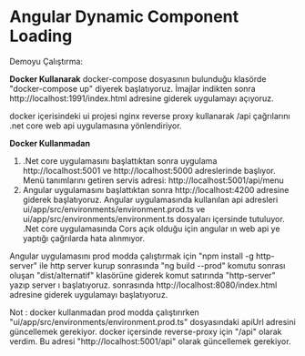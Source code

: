 # Angular Dynamic Component Loading

Demoyu Çalıştırma:

**Docker Kullanarak**
docker-compose dosyasının bulunduğu klasörde "docker-compose up" diyerek başlatıyoruz. İmajlar indikten sonra http://localhost:1991/index.html adresine giderek uygulamayı açıyoruz.

docker içerisindeki ui projesi nginx reverse proxy kullanarak /api çağrılarını .net core web api uygulamasına yönlendiriyor.

**Docker Kullanmadan**
1. .Net core uygulamasını başlattıktan sonra uygulama http://localhost:5001 ve http://localhost:5000 adreslerinde başlıyor.
Menü tanımlarını getiren servis adresi: http://localhost:5001/api/menu
2. Angular uygulamasını başlattıktan sonra http://localhost:4200 adresine giderek başlatıyoruz. Angular uygulamasında kullanılan api adresleri ui/app/src/environments/environment.prod.ts ve ui/app/src/environments/environment.ts dosyaları içersinde tutuluyor.
.Net core uygulamasında Cors açık olduğu için angular ın web api ye yaptığı çağrılarda hata alınmıyor.

Angular uygulamasını prod modda çalıştırmak için  "npm install -g http-server" ile http server kurup sonrasında "ng build --prod" komutu sonrası oluşan "dist/alternatif" klasörüne giderek komut satırında "http-server" yazıp server ı başlatıyoruz. sonrasında 
http://localhost:8080/index.html adresine giderek uygulamayı başlatıyoruz.

Not : docker kullanmadan prod modda çalıştırırken "ui/app/src/environments/environment.prod.ts" dosyasındaki apiUrl adresini güncellemek gerekiyor. docker içersinde reverse-proxy için "/api" olarak verdim. Bu adresi "http://localhost:5001/api" olarak güncellemek gerekiyor.
